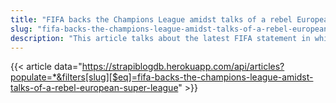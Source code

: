 ```yaml
---
title: "FIFA backs the Champions League amidst talks of a rebel European 'Super League"
slug: "fifa-backs-the-champions-league-amidst-talks-of-a-rebel-european-super-league"
description: "This article talks about the latest FIFA statement in which the governing body of football has chosen to back the UEFA sanctioned tournaments instead of the rebel 'Super League'. They also mention the punishments if teams and players choose to play in this new rebel league."
---
```


{{< article data="https://strapiblogdb.herokuapp.com/api/articles?populate=*&filters[slug][$eq]=fifa-backs-the-champions-league-amidst-talks-of-a-rebel-european-super-league" >}}
